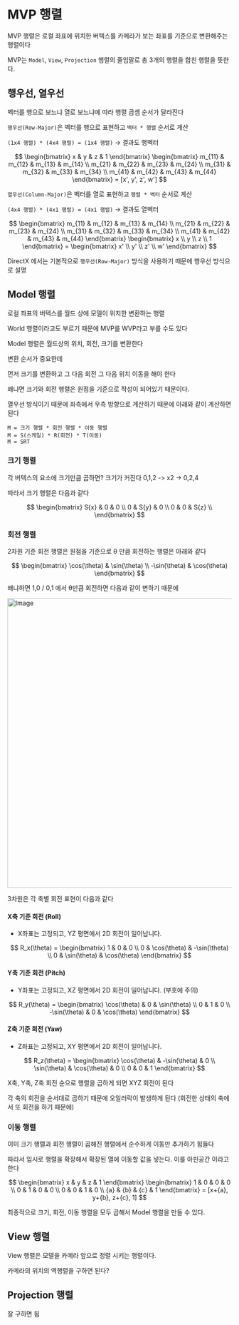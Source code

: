 # MVP 행렬
MVP 행렬은 로컬 좌표에 위치한 버텍스를 카메라가 보는 좌표를 기준으로 변환해주는 행렬이다

MVP는 `Model`, `View`, `Projection` 행렬의 줄임말로 총 3개의 행렬을 합친 행렬을 뜻한다.

## 행우선, 열우선
벡터를 행으로 보느냐 열로 보느냐에 따라 행렬 곱셈 순서가 달라진다

`행우선(Row-Major)`은 벡터를 행으로 표현하고 `벡터 * 행렬` 순서로 계산

`(1x4 행렬) * (4x4 행렬) = (1x4 행렬)` → 결과도 행벡터

$$
\begin{bmatrix} x & y & z & 1 \end{bmatrix}
\begin{bmatrix}
m_{11} & m_{12} & m_{13} & m_{14} \\
m_{21} & m_{22} & m_{23} & m_{24} \\
m_{31} & m_{32} & m_{33} & m_{34} \\
m_{41} & m_{42} & m_{43} & m_{44}
\end{bmatrix}
= [x', y', z', w']
$$


`열우선(Column-Major)`은 벡터를 열로 표현하고 `행렬 * 벡터` 순서로 계산

`(4x4 행렬) * (4x1 행렬) = (4x1 행렬)` → 결과도 열벡터

$$
\begin{bmatrix}
m_{11} & m_{12} & m_{13} & m_{14} \\
m_{21} & m_{22} & m_{23} & m_{24} \\
m_{31} & m_{32} & m_{33} & m_{34} \\
m_{41} & m_{42} & m_{43} & m_{44}
\end{bmatrix}
\begin{bmatrix} x \\ y \\ z \\ 1 \end{bmatrix}
= \begin{bmatrix} x' \\ y' \\ z' \\ w' \end{bmatrix}
$$

DirectX 에서는 기본적으로 `행우선(Row-Major)` 방식을 사용하기 때문에 행우선 방식으로 설명

## Model 행렬
로컬 좌표의 버텍스를
월드 상에 모델이 위치한 변환하는 행렬

World 행렬이라고도 부르기 때문에 MVP를 WVP라고 부를 수도 있다

Model 행렬은 월드상의 위치, 회전, 크기를 변환한다

변환 순서가 중요한데

먼저 크기를 변환하고
그 다음 회전
그 다음 위치 이동을 해야 한다

왜냐면 크기와 회전 행렬은 원점을 기준으로 작성이 되어있기 때문이다.

열우선 방식이기 때문에
좌측에서 우측 방향으로 계산하기 때문에 아래와 같이 계산하면 된다

```
M = 크기 행렬 * 회전 행렬 * 이동 행렬
M = S(스케일) * R(회전) * T(이동)
M = SRT
```

### 크기 행렬
각 버텍스의 요소에 크기만큼 곱하면?
크기가 커진다
0,1,2 -> x2 -> 0,2,4

따라서 크기 행렬은 다음과 같다

$$
\begin{bmatrix}
S{x} & 0 & 0 \\
0 & S{y} & 0 \\
0 & 0 & S{z} \\
\end{bmatrix}
$$

### 회전 행렬
2차원 기준 회전 행렬은 원점을 기준으로 θ 만큼 회전하는 행렬은 아래와 같다

$$
\begin{bmatrix}
\cos(\theta) & \sin(\theta) \\
-\sin(\theta) & \cos(\theta)
\end{bmatrix}
$$

왜냐하면 1,0 / 0,1 에서 θ만큼 회전하면 다음과 같이 변하기 때문에

<img width="899" height="649" alt="Image" src="https://github.com/user-attachments/assets/c53091ea-bc58-43b5-b530-c28c086901ca" />

3차원은 각 축별 회전 표현이 다음과 같다


#### **X축 기준 회전 (Roll)**
* X좌표는 고정되고, YZ 평면에서 2D 회전이 일어납니다.

$$
R_x(\theta) =
\begin{bmatrix}
1 & 0 & 0 \\
0 & \cos(\theta) & -\sin(\theta) \\
0 & \sin(\theta) & \cos(\theta)
\end{bmatrix}
$$

#### **Y축 기준 회전 (Pitch)**
* Y좌표는 고정되고, XZ 평면에서 2D 회전이 일어납니다. (부호에 주의)

$$
R_y(\theta) =
\begin{bmatrix}
\cos(\theta) & 0 & \sin(\theta) \\
0 & 1 & 0 \\
-\sin(\theta) & 0 & \cos(\theta)
\end{bmatrix}
$$

#### **Z축 기준 회전 (Yaw)**
* Z좌표는 고정되고, XY 평면에서 2D 회전이 일어납니다.

$$
R_z(\theta) =
\begin{bmatrix}
\cos(\theta) & -\sin(\theta) & 0 \\
\sin(\theta) & \cos(\theta) & 0 \\
0 & 0 & 1
\end{bmatrix}
$$

X축, Y축, Z축 회전 순으로 행렬을 곱하게 되면 XYZ 회전이 된다

각 축의 회전을 순서대로 곱하기 때문에 오일러락이 발생하게 된다
(회전한 상태의 축에서 또 회전을 하기 때문에)

### 이동 행렬

이미 크기 행렬과 회전 행렬이 곱해진 행렬에서 순수하게 이동만 추가하기 힘들다

따라서 임시로 행렬을 확장해서 확장된 열에 이동할 값을 넣는다.
이를 아핀공간 이라고 한다

$$
\begin{bmatrix} x & y & z & 1 \end{bmatrix}
\begin{bmatrix}
1 & 0 & 0 & 0 \\
0 & 1 & 0 & 0 \\
0 & 0 & 1 & 0 \\
{a} & {b} & {c} & 1
\end{bmatrix}
= [x+{a}, y+{b}, z+{c}, 1]
$$

최종적으로 크기, 회전, 이동 행렬을 모두 곱해서 Model 행렬을 만들 수 있다.

## View 행렬
View 행렬은 모델을 카메라 앞으로 정렬 시키는 행렬이다.

카메라의 위치의 역행렬을 구하면 된다?


## Projection 행렬

잘 구하면 됨